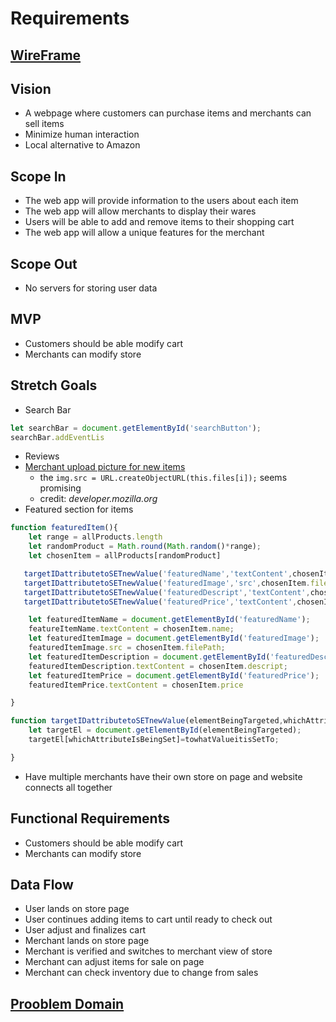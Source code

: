 # Requirements

## [WireFrame](https://projects.invisionapp.com/freehand/document/xwRHdFRPT)

## Vision
- A webpage where customers can purchase items and merchants can sell items
- Minimize human interaction
- Local alternative to Amazon

## Scope In
- The web app will provide information to the users about each item
- The web app will allow merchants to display their wares
- Users will be able to add and remove items to their shopping cart
- The web app will allow a unique features for the merchant

## Scope Out
- No servers for storing user data

## MVP
- Customers should be able modify cart
- Merchants can modify store

## Stretch Goals
- Search Bar

```js
let searchBar = document.getElementById('searchButton');
searchBar.addEventLis
```
- Reviews
- [Merchant upload picture for new items](https://developer.mozilla.org/en-US/docs/Web/API/File/Using_files_from_web_applications)
  - the `img.src = URL.createObjectURL(this.files[i]);` seems promising
  - credit: *developer.mozilla.org*
- Featured section for items

 ```js
 function featuredItem(){
     let range = allProducts.length
     let randomProduct = Math.round(Math.random()*range);
     let chosenItem = allProducts[randomProduct]

    targetIDattributetoSETnewValue('featuredName','textContent',chosenItem.name);
    targetIDattributetoSETnewValue('featuredImage','src',chosenItem.filePath;
    targetIDattributetoSETnewValue('featuredDescript','textContent',chosenItem.descript);
    targetIDattributetoSETnewValue('featuredPrice','textContent',chosenItem.price;

     let featuredItemName = document.getElementById('featuredName');
     featureItemName.textContent = chosenItem.name; 
     let featuredItemImage = document.getElementById('featuredImage');
     featuredItemImage.src = chosenItem.filePath;
     let featuredItemDescription = document.getElementById('featuredDescript');
     featuredItemDescription.textContent = chosenItem.descript;
     let featuredItemPrice = document.getElementById('featuredPrice');
     featuredItemPrice.textContent = chosenItem.price

 }

 function targetIDattributetoSETnewValue(elementBeingTargeted,whichAttributeIsBeingSet,toWhatValueitisSetTo){
     let targetEl = document.getElementById(elementBeingTargeted);
     targetEl[whichAttributeIsBeingSet]=towhatValueitisSetTo;

 }
 ```


- Have multiple merchants have their own store on page and website connects all together

## Functional Requirements
- Customers should be able modify cart
- Merchants can modify store

## Data Flow
- User lands on store page
- User continues adding items to cart until ready to check out
- User adjust and finalizes cart
- Merchant lands on store page
- Merchant is verified and switches to merchant view of store
- Merchant can adjust items for sale on page
- Merchant can check inventory due to change from sales

## [Prooblem Domain](assets/store-front.png)